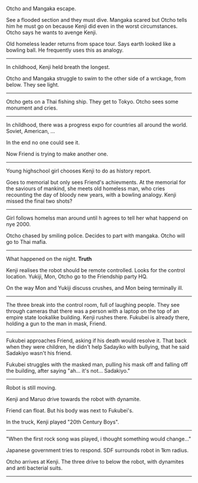 Otcho and Mangaka escape. 

See a flooded section and they must dive. Mangaka scared but Otcho tells him he must go on because Kenji did even in the worst circumstances. Otcho says he wants to avenge Kenji. 

Old homeless leader returns from space tour. Says earth looked like a bowling ball. He frequently uses this as analogy. 

---
In childhood, Kenji held breath the longest. 

Otcho and Mangaka struggle to swim to the other side of a wrckage, from below. They see light. 

---
Otcho gets on a Thai fishing ship. They get to Tokyo. 
Otcho sees some monument and cries. 

---
In childhood, there was a progress expo for countries all around the world. Soviet, American, ...

In the end no one could see it. 

Now Friend is trying to make another one. 

---
Young highschool girl chooses Kenji to do as history report. 

Goes to memorial but only sees Friend's achievments. At the memorial for the saviours of mankind, she meets old homeless man, who cries recounting the day of bloody new years, with a bowling analogy. Kenji missed the final two shots?

---
Girl follows homelss man around until h agrees to tell her what happend on nye 2000.

Otcho chased by smiling police. Decides to part with mangaka. Otcho will go to Thai mafia. 

---
What happened on the night. 
**Truth**

Kenji realises the robot should be remote controlled. Looks for the control location. Yukiji, Mon, Otcho go to the Friendship party HQ. 

On the way Mon and Yukiji discuss crushes, and Mon being terminally ill. 

---
The three break into the control room, full of laughing people. 
They see through cameras that there was a person with a laptop on the top of an empire state lookalike building. Kenji rushes there. Fukubei is already there, holding a gun to the man in mask, Friend. 

---
Fukubei approaches Friend, asking if his death would resolve it. That back when they were children, he didn't help Sadayiko with bullying, that he said Sadakiyo wasn't his friend. 

Fukubei struggles with the masked man, pulling his mask off and falling off the building, after saying "ah... it's not... Sadakiyo."

---
Robot is still moving. 

Kenji and Maruo drive towards the robot with dynamite. 

Friend can float. But his body was next to Fukubei's. 

In the truck, Kenji played "20th Century Boys".

---
"When the first rock song was played, i thought something would change..."

Japanese government tries to respond. SDF surrounds robot in 1km radius. 

Otcho arrives at Kenji. The three drive to below the robot, with dynamites and anti bacterial suits. 

---

